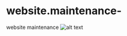 # website.maintenance-
website maintenance 
![alt text](https://media.discordapp.net/attachments/917161356820619335/921541649207820308/Logo_Complet_ThunderFight-3.png?width=946&height=676)
